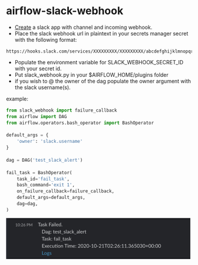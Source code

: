 # airflow-slack-webhook
- [Create](https://api.slack.com/messaging/webhooks) a slack app with channel and incoming webhook.
- Place the slack webhook url in plaintext in your secrets manager secret with the following format:
```
https://hooks.slack.com/services/XXXXXXXXX/XXXXXXXXX/abcdefghijklmnopqrstuvwx
```
- Populate the environment variable for SLACK_WEBHOOK_SECRET_ID with your secret id.
- Put slack_webhook.py in your $AIRFLOW_HOME/plugins folder
- if you wish to @ the owner of the dag populate the owner argument with the slack username(s).

example:
```python
from slack_webhook import failure_callback
from airflow import DAG
from airflow.operators.bash_operator import BashOperator

default_args = {
    'owner': 'slack.username'
}

dag = DAG('test_slack_alert')

fail_task = BashOperator(
    task_id='fail_task',
    bash_command='exit 1',
    on_failure_callback=failure_callback,
    default_args=default_args,
    dag=dag,
)
```

<img src="https://github.com/GregoryWiltshire/airflow-slack-webhook/blob/main/callback.jpg?raw=true" alt="drawing" width="500"/>
 
